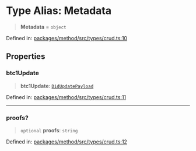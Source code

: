 # Type Alias: Metadata

> **Metadata** = `object`

Defined in: [packages/method/src/types/crud.ts:10](https://github.com/dcdpr/did-btcr2-js/blob/4a717493e735221d072999f212891939f4de3f23/packages/method/src/types/crud.ts#L10)

## Properties

### btc1Update

> **btc1Update**: [`DidUpdatePayload`](../../common/interfaces/DidUpdatePayload.md)

Defined in: [packages/method/src/types/crud.ts:11](https://github.com/dcdpr/did-btcr2-js/blob/4a717493e735221d072999f212891939f4de3f23/packages/method/src/types/crud.ts#L11)

***

### proofs?

> `optional` **proofs**: `string`

Defined in: [packages/method/src/types/crud.ts:12](https://github.com/dcdpr/did-btcr2-js/blob/4a717493e735221d072999f212891939f4de3f23/packages/method/src/types/crud.ts#L12)
